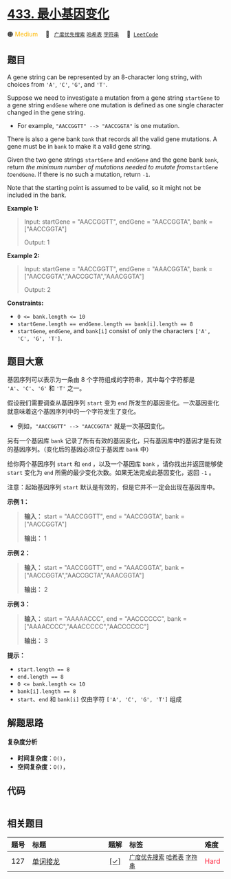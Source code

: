 # [433. 最小基因变化](https://leetcode.com/problems/minimum-genetic-mutation)

🟠 <font color=#ffb800>Medium</font>&emsp; 🔖&ensp; [`广度优先搜索`](/outline/tag/breadth-first-search.md) [`哈希表`](/outline/tag/hash-table.md) [`字符串`](/outline/tag/string.md)&emsp; 🔗&ensp;[`LeetCode`](https://leetcode.com/problems/minimum-genetic-mutation)

## 题目

A gene string can be represented by an 8-character long string, with choices
from `'A'`, `'C'`, `'G'`, and `'T'`.

Suppose we need to investigate a mutation from a gene string `startGene` to a
gene string `endGene` where one mutation is defined as one single character
changed in the gene string.

  * For example, `"AACCGGTT" --> "AACCGGTA"` is one mutation.

There is also a gene bank `bank` that records all the valid gene mutations. A
gene must be in `bank` to make it a valid gene string.

Given the two gene strings `startGene` and `endGene` and the gene bank `bank`,
return _the minimum number of mutations needed to mutate from_`startGene`
_to_`endGene`. If there is no such a mutation, return `-1`.

Note that the starting point is assumed to be valid, so it might not be
included in the bank.



**Example 1:**

> Input: startGene = "AACCGGTT", endGene = "AACCGGTA", bank = ["AACCGGTA"]
> 
> Output: 1

**Example 2:**

> Input: startGene = "AACCGGTT", endGene = "AAACGGTA", bank = ["AACCGGTA","AACCGCTA","AAACGGTA"]
> 
> Output: 2

**Constraints:**

  * `0 <= bank.length <= 10`
  * `startGene.length == endGene.length == bank[i].length == 8`
  * `startGene`, `endGene`, and `bank[i]` consist of only the characters `['A', 'C', 'G', 'T']`.


## 题目大意

基因序列可以表示为一条由 8 个字符组成的字符串，其中每个字符都是 `'A'`、`'C'`、`'G'` 和 `'T'` 之一。

假设我们需要调查从基因序列 `start` 变为 `end` 所发生的基因变化。一次基因变化就意味着这个基因序列中的一个字符发生了变化。

  * 例如，`"AACCGGTT" --> "AACCGGTA"` 就是一次基因变化。

另有一个基因库 `bank` 记录了所有有效的基因变化，只有基因库中的基因才是有效的基因序列。（变化后的基因必须位于基因库 `bank` 中）

给你两个基因序列 `start` 和 `end` ，以及一个基因库 `bank` ，请你找出并返回能够使 `start` 变化为 `end`
所需的最少变化次数。如果无法完成此基因变化，返回 `-1` 。

注意：起始基因序列 `start` 默认是有效的，但是它并不一定会出现在基因库中。



**示例 1：**

> 
> 
> 
> 
> 
> **输入：** start = "AACCGGTT", end = "AACCGGTA", bank = ["AACCGGTA"]
> 
> **输出：** 1
> 
> 

**示例 2：**

> 
> 
> 
> 
> 
> **输入：** start = "AACCGGTT", end = "AAACGGTA", bank = ["AACCGGTA","AACCGCTA","AAACGGTA"]
> 
> **输出：** 2
> 
> 

**示例 3：**

> 
> 
> 
> 
> 
> **输入：** start = "AAAAACCC", end = "AACCCCCC", bank = ["AAAACCCC","AAACCCCC","AACCCCCC"]
> 
> **输出：** 3
> 
> 



**提示：**

  * `start.length == 8`
  * `end.length == 8`
  * `0 <= bank.length <= 10`
  * `bank[i].length == 8`
  * `start`、`end` 和 `bank[i]` 仅由字符 `['A', 'C', 'G', 'T']` 组成


## 解题思路

#### 复杂度分析

- **时间复杂度**：`O()`，
- **空间复杂度**：`O()`，

## 代码

```javascript

```

## 相关题目

<!-- prettier-ignore -->
| 题号 | 标题 | 题解 | 标签 | 难度 |
| :------: | :------ | :------: | :------ | :------ |
| 127 | [单词接龙](https://leetcode.com/problems/word-ladder) | [[✓]](/problem/0127) |  [`广度优先搜索`](/outline/tag/breadth-first-search.md) [`哈希表`](/outline/tag/hash-table.md) [`字符串`](/outline/tag/string.md) | <font color=#ff334b>Hard</font> |

<style>
.blue {
    background-color: #096dd9;
    padding: 0.25rem 0.5rem;
    margin: 0;
    font-size: 0.85em;
    border-radius: 3px;
    color: white;
    font-weight: 500;
}
table th:first-of-type { width: 10%; }
table th:nth-of-type(2) { width: 35%; }
table th:nth-of-type(3) { width: 10%; }
table th:nth-of-type(4) { width: 35%; }
table th:nth-of-type(5) { width: 10%; }
</style>
